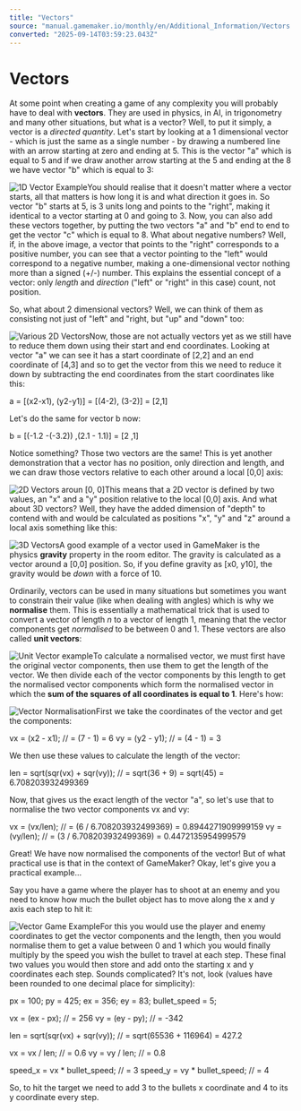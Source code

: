 ```yaml
---
title: "Vectors"
source: "manual.gamemaker.io/monthly/en/Additional_Information/Vectors.htm"
converted: "2025-09-14T03:59:23.043Z"
---
```


# Vectors

At some point when creating a game of any complexity you will probably have to deal with **vectors**. They are used in physics, in AI, in trigonometry and many other situations, but what is a vector? Well, to put it simply, a vector is a _directed quantity_. Let's start by looking at a 1 dimensional vector - which is just the same as a single number - by drawing a numbered line with an arrow starting at zero and ending at 5. This is the vector "a" which is equal to 5 and if we draw another arrow starting at the 5 and ending at the 8 we have vector "b" which is equal to 3:

![1D Vector Example](../assets/Images/Scripting_Reference/Additional_Information/Vector_Image_1D.png)You should realise that it doesn't matter where a vector starts, all that matters is how long it is and what direction it goes in. So vector "b" starts at 5, is 3 units long and points to the "right", making it identical to a vector starting at 0 and going to 3. Now, you can also add these vectors together, by putting the two vectors "a" and "b" end to end to get the vector "c" which is equal to 8. What about negative numbers? Well, if, in the above image, a vector that points to the "right" corresponds to a positive number, you can see that a vector pointing to the "left" would correspond to a negative number, making a one-dimensional vector nothing more than a signed (+/-) number. This explains the essential concept of a vector: only _length_ and _direction_ ("left" or "right" in this case) count, not position.

So, what about 2 dimensional vectors? Well, we can think of them as consisting not just of "left" and "right, but "up" and "down" too:

![Various 2D Vectors](../assets/Images/Scripting_Reference/Additional_Information/Vector_Image_Various.png)Now, those are not actually vectors yet as we still have to reduce them down using their start and end coordinates. Looking at vector "a" we can see it has a start coordinate of \[2,2\] and an end coordinate of \[4,3\] and so to get the vector from this we need to reduce it down by subtracting the end coordinates from the start coordinates like this:

a = \[(x2-x1), (y2-y1)\] = \[(4-2), (3-2)\] = \[2,1\]

Let's do the same for vector b now:

b = \[(-1.2 -(-3.2)) ,(2.1 - 1.1)\] = \[2 ,1\]

Notice something? Those two vectors are the same! This is yet another demonstration that a vector has no position, only direction and length, and we can draw those vectors relative to each other around a local \[0,0\] axis:

![2D Vectors aroun [0, 0]](../assets/Images/Scripting_Reference/Additional_Information/Vector_Image_2D.png)This means that a 2D vector is defined by two values, an "x" and a "y" position relative to the local \[0,0\] axis. And what about 3D vectors? Well, they have the added dimension of "depth" to contend with and would be calculated as positions "x", "y" and "z" around a local axis something like this:

![3D Vectors](../assets/Images/Scripting_Reference/Additional_Information/Vector_Image_3D.png)A good example of a vector used in GameMaker is the physics **gravity** property in the room editor. The gravity is calculated as a vector around a \[0,0\] position. So, if you define gravity as \[x0, y10\], the gravity would be _down_ with a force of 10.

Ordinarily, vectors can be used in many situations but sometimes you want to constrain their value (like when dealing with angles) which is why we **normalise** them. This is essentially a mathematical trick that is used to convert a vector of length _n_ to a vector of length 1, meaning that the vector components get _normalised_ to be between 0 and 1. These vectors are also called **unit vectors**:

![Unit Vector example](../assets/Images/Scripting_Reference/Additional_Information/Vector_Image_Normalised_1D.png)To calculate a normalised vector, we must first have the original vector components, then use them to get the length of the vector. We then divide each of the vector components by this length to get the normalised vector components which form the normalised vector in which the **sum of the squares of all coordinates is equal to 1**. Here's how:

![Vector Normalisation](../assets/Images/Scripting_Reference/Additional_Information/Vector_Image_Normalised_1.png)First we take the coordinates of the vector and get the components:

vx = (x2 - x1); // = (7 - 1) = 6
vy = (y2 - y1); // = (4 - 1) = 3

We then use these values to calculate the length of the vector:

len = sqrt(sqr(vx) + sqr(vy)); // = sqrt(36 + 9) = sqrt(45) = 6.708203932499369

Now, that gives us the exact length of the vector "a", so let's use that to normalise the two vector components vx and vy:

vx = (vx/len); // = (6 / 6.708203932499369) = 0.8944271909999159
vy = (vy/len); // = (3 / 6.708203932499369) = 0.4472135954999579

Great! We have now normalised the components of the vector! But of what practical use is that in the context of GameMaker? Okay, let's give you a practical example...

Say you have a game where the player has to shoot at an enemy and you need to know how much the bullet object has to move along the x and y axis each step to hit it:

![Vector Game Example](../assets/Images/Scripting_Reference/Additional_Information/Vector_Image_Normalised_2.png)For this you would use the player and enemy coordinates to get the vector components and the length, then you would normalise them to get a value between 0 and 1 which you would finally multiply by the speed you wish the bullet to travel at each step. These final two values you would then store and add onto the starting x and y coordinates each step. Sounds complicated? It's not, look (values have been rounded to one decimal place for simplicity):

px = 100;
py = 425;
ex = 356;
ey = 83;
bullet\_speed = 5;

vx = (ex - px); // = 256
vy = (ey - py); // = -342

len = sqrt(sqr(vx) + sqr(vy)); // = sqrt(65536 + 116964) = 427.2

vx = vx / len; // = 0.6
vy = vy / len; // = 0.8

speed\_x = vx \* bullet\_speed; // = 3
speed\_y = vy \* bullet\_speed; // = 4

So, to hit the target we need to add 3 to the bullets x coordinate and 4 to its y coordinate every step.